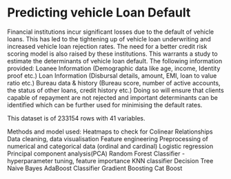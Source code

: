 # Predicting vehicle Loan Default

Financial institutions incur significant losses due to the default of vehicle loans. This has led to the tightening up of vehicle loan underwriting and increased vehicle loan rejection rates. The need for a better credit risk scoring model is also raised by these institutions. This warrants a study to estimate the determinants of vehicle loan default. 
The following information provided:
Loanee Information (Demographic data like age, income, Identity proof etc.) Loan Information (Disbursal details, amount, EMI, loan to value ratio etc.) Bureau data & history (Bureau score, number of active accounts, the status of other loans, credit history etc.) Doing so will ensure that clients capable of repayment are not rejected and important determinants can be identified which can be further used for minimising the default rates.

This dataset is of 233154 rows with 41 variables. 

Methods and model used:
Heatmaps to check for Colinear Relationships
Data cleaning, data visualisation
Feature engineering
Preprocessing of numerical and categorical data (ordinal and cardinal)
Logistic regression
Principal component analysis(PCA)
Random Forest Classifier - hyperparameter tuning, feature importance
KNN classifier
Decision Tree
Naive Bayes
AdaBoost Classifier
Gradient Boosting
Cat Boost





